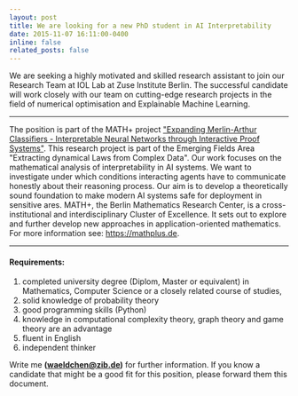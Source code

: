 ```yaml
---
layout: post
title: We are looking for a new PhD student in AI Interpretability
date: 2015-11-07 16:11:00-0400
inline: false
related_posts: false
---
```


We are seeking a highly motivated and skilled research assistant to join our Research Team at IOL Lab at Zuse Institute Berlin. The successful candidate will work closely with our team on cutting-edge research projects in the field of numerical optimisation and Explainable Machine Learning.

***
The position is part of the MATH+ project ["Expanding Merlin-Arthur Classifiers - Interpretable Neural Networks through Interactive Proof Systems"](https://mathplus.de/research-2/emerging-fields/ef1-extracting-dynamical-laws-from-complex-data/ef1-24/). This research project is part of the Emerging Fields Area "Extracting dynamical Laws from Complex Data". Our work focuses on the mathematical analysis of interpretability in AI systems. We want to investigate under which conditions interacting agents have to communicate honestly about their reasoning process. Our aim is to develop a theoretically sound foundation to make modern AI systems safe for deployment in sensitive ares. MATH+, the Berlin Mathematics Research Center, is a cross-institutional and interdisciplinary Cluster of Excellence. It sets out to explore and further develop new approaches in application-oriented mathematics. For more information see: <https://mathplus.de>.

***
#### **Requirements:**
1. completed university degree (Diplom, Master or equivalent) in Mathematics, Computer Science or a closely related course of studies,
2. solid knowledge of probability theory
3. good programming skills (Python)
4. knowledge in computational complexity theory, graph theory and game theory are an advantage
5. fluent in English
6. independent thinker

Write me **(waeldchen@zib.de)** for further information. If you know a candidate that might be a good fit for this position, please forward them this document.
